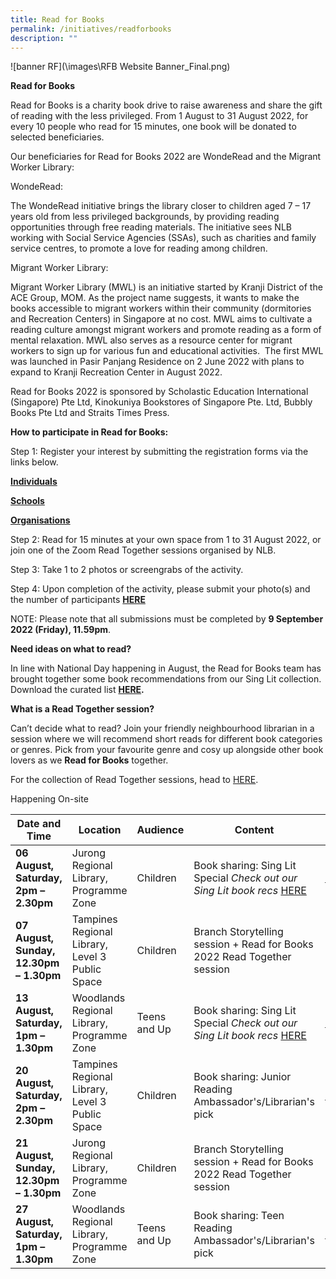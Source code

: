 ```yaml
---
title: Read for Books
permalink: /initiatives/readforbooks
description: ""
---
```

![banner RF](\images\RFB Website Banner_Final.png)

**Read for Books**

Read for Books is a charity book drive to raise awareness and share the gift of reading with the less privileged. From 1 August to 31 August 2022, for every 10 people who read for 15 minutes, one book will be donated to selected beneficiaries.

Our beneficiaries for Read for Books 2022 are WondeRead and the Migrant Worker Library: 

WondeRead:

The WondeRead initiative brings the library closer to children aged 7 – 17 years old from less privileged backgrounds, by providing reading opportunities through free reading materials. The initiative sees NLB working with Social Service Agencies (SSAs), such as charities and family service centres, to promote a love for reading among children. 

Migrant Worker Library: 

Migrant Worker Library (MWL) is an initiative started by Kranji District of the ACE Group, MOM. As the project name suggests, it wants to make the books accessible to migrant workers within their community (dormitories and Recreation Centers) in Singapore at no cost. MWL aims to cultivate a reading culture amongst migrant workers and promote reading as a form of mental relaxation. MWL also serves as a resource center for migrant workers to sign up for various fun and educational activities.  The first MWL was launched in Pasir Panjang Residence on 2 June 2022 with plans to expand to Kranji Recreation Center in August 2022.

Read for Books 2022 is sponsored by Scholastic Education International (Singapore) Pte Ltd, Kinokuniya Bookstores of Singapore Pte. Ltd, Bubbly Books Pte Ltd and Straits Times Press.


**How to participate in Read for Books:**

Step 1: Register your interest by submitting the registration forms via the links below.

**[Individuals](https://go.gov.sg/rfb2022-individuals)**  

**[Schools](https://go.gov.sg/rfb2022-schools)**  

**[Organisations](https://go.gov.sg/rfb2022-organisations)**  

Step 2: Read for 15 minutes at your own space from 1 to 31 August 2022, or join one of the Zoom Read Together sessions organised by NLB. 

Step 3: Take 1 to 2 photos or screengrabs of the activity.

Step 4: Upon completion of the activity, please submit your photo(s) and the number of participants **[HERE](https://go.gov.sg/rfb2022-submit)**  

NOTE: Please note that all submissions must be completed by **9 September 2022 (Friday), 11.59pm**.


**Need ideas on what to read?**

In line with National Day happening in August, the Read for Books team has brought together some book recommendations from our Sing Lit collection. Download the curated list [**HERE**](https://go.gov.sg/rfb2022-singlitrecs)**.**

**What is a Read Together session?**

Can’t decide what to read? Join your friendly neighbourhood librarian in a session where we will recommend short reads for different book categories or genres. Pick from your favourite genre and cosy up alongside other book lovers as we **Read for Books** together.

For the collection of Read Together sessions, head to [HERE](https://go.gov.sg/readtogether22).

Happening On-site



| Date and Time | Location | Audience | Content | Registration Link
| -------- | -------- | -------- | -------- | -------- |
| **06 August, Saturday, 2pm – 2.30pm**    | Jurong Regional Library, Programme Zone    | Children    | Book sharing: Sing Lit Special *Check out our Sing Lit book recs* [HERE](https://go.gov.sg/rfb2022-singlitrecs)    | [HERE](https://www.eventbrite.sg/e/on-site-read-together-session-for-children-read-for-books-2022-tickets-388568377477?aff=odcleoeventsincollection)     |
| **07 August, Sunday, 12.30pm – 1.30pm** | Tampines Regional Library, Level 3 Public Space | Children | Branch Storytelling session + Read for Books 2022 Read Together session | |
**13 August, Saturday, 1pm – 1.30pm** | Woodlands Regional Library, Programme Zone | Teens and Up | Book sharing: Sing Lit Special *Check out our Sing Lit book recs* [HERE](https://go.gov.sg/rfb2022-singlitrecs) | [HERE](https://www.eventbrite.sg/e/on-site-read-together-session-for-teens-read-for-books-2022-tickets-388573402507?aff=odcleoeventsincollection)|
**20 August, Saturday, 2pm – 2.30pm** | Tampines Regional Library, Level 3 Public Space | Children | Book sharing: Junior Reading Ambassador's/Librarian's pick | [HERE](https://www.eventbrite.sg/e/on-site-read-together-session-for-children-read-for-books-2022-tickets-388571567017?aff=odcleoeventsincollection) |
**21 August, Sunday, 12.30pm – 1.30pm** | Jurong Regional Library, Programme Zone | Children | Branch Storytelling session + Read for Books 2022 Read Together session | |
**27 August, Saturday, 1pm – 1.30pm** | Woodlands Regional Library, Programme Zone | Teens and Up | Book sharing: Teen Reading Ambassador's/Librarian's pick | [HERE](https://www.eventbrite.sg/e/on-site-read-together-session-for-teens-read-for-books-2022-tickets-388574535897?aff=odcleoeventsincollection)|

